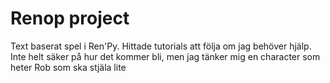 # Renop project
Text baserat spel i Ren'Py.
Hittade tutorials att följa om jag behöver hjälp.
Inte helt säker på hur det kommer bli, men jag tänker mig en character som heter Rob som ska stjäla lite